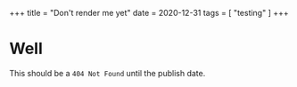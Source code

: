 +++
title = "Don't render me yet"
date = 2020-12-31
tags = [ "testing" ]
+++
# Well
This should be a `404 Not Found` until the publish date.
